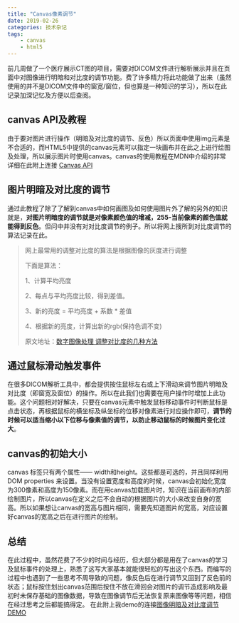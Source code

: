 ```yaml
---
title: "Canvas像素调节"
date: 2019-02-26
categories: 技术杂记
tags: 
	- canvas
	- html5
---
```


前几周做了一个医疗展示CT图的项目，需要对DICOM文件进行解析展示并且在页面中对图像进行明暗和对比度的调节功能。费了许多精力将此功能做了出来（虽然使用的并不是DICOM文件中的窗宽/窗位，但也算是一种知识的学习），所以在此记录加深记忆及方便以后查阅。

## canvas API及教程

由于要对图片进行操作（明暗及对比度的调节、反色）所以页面中使用img元素是不合适的，而HTML5中提供的canvas元素可以指定一块画布并在此之上进行绘图及处理，所以展示图片时使用canvas。canvas的使用教程在MDN中介绍的非常详细在此附上连接 [Canvas API](https://developer.mozilla.org/zh-CN/docs/Web/API/Canvas_API) 

## 图片明暗及对比度的调节

通过此教程了除了了解到canvas中如何画图及如何使用图片外了解的另外的知识就是，**对图片明暗度的调节就是对像素颜色值的增减，255-当前像素的颜色值就能得到反色**。但问中并没有对对比度调节的例子。所以将网上搜所到对比度调节的算法记录在此。


<!--more-->

> 网上最常用的调整对比度的算法是根据图像的灰度进行调整
> 
> 下面是算法：
> 
> 1、计算平均亮度
> 
> 2、每点与平均亮度比较，得到差值。
> 
> 3、新的亮度 = 平均亮度 + 系数 *  差值
> 
> 4、根据新的亮度，计算出新的rgb(保持色调不变)
> 
> 原文地址：[数字图像处理 调整对比度的几种方法](http://blog.sina.com.cn/s/blog_715b47c201015ier.html)

## 通过鼠标滑动触发事件

在很多DICOM解析工具中，都会提供按住鼠标左右或上下滑动来调节图片明暗及对比度（即窗宽及窗位）的操作。所以在此我们也需要在用户操作时增加上此功能。这个问题相对好解决，只要在canvas元素中触发鼠标移动事件时判断鼠标是点击状态，再根据鼠标的横坐标及纵坐标的位移对像素进行对应操作即可，**调节的时候可以适当缩小以下位移与像素值的调节，以防止移动鼠标的时候图片变化过大**。


## canvas的初始大小

canvas 标签只有两个属性—— width和height。这些都是可选的，并且同样利用 DOM properties 来设置。当没有设置宽度和高度的时候，canvas会初始化宽度为300像素和高度为150像素。而在用canvas加载图片时，知识在当前画布的内部绘制图片，所以canvas在定义之后不会自动的根据图片的大小来改变自身的宽高。所以如果想让canvas的宽高与图片相同，需要先知道图片的宽高，对应设置好canvas的宽高之后在进行图片的绘制。

## 总结
在此过程中，虽然花费了不少的时间与经历，但大部分都是用在了canvas的学习及鼠标事件的处理上，熟悉了这写大家基本就能很轻松的写出这个东西。而编写的过程中也遇到了一些思考不周导致的问题，像反色后在进行调节又回到了反色前的状态；鼠标按住划出canvas范围后按住不放在滑回会对图片的调节造成影响及最初时未保存基础的图像数据，导致在图像调节后无法恢复原来图像等等问题，相信在经过思考之后都能搞得定。
在此附上我demo的连接[图像明暗及对比度调节DEMO](https://palebluedoc.github.io/blog/demo/dicom/dicom.html)